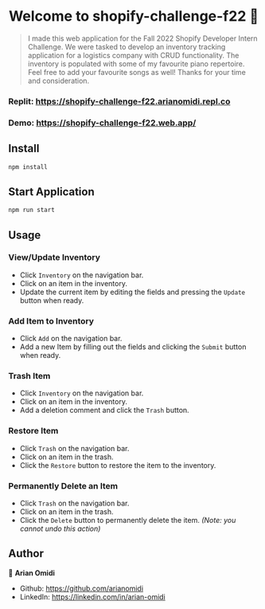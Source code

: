 <h1 align="center">Welcome to shopify-challenge-f22 👋</h1>

> I made this web application for the Fall 2022 Shopify Developer Intern Challenge. We were tasked to develop an inventory tracking application for a logistics company with CRUD functionality. The inventory is populated with some of my favourite piano repertoire. Feel free to add your favourite songs as well! Thanks for your time and consideration.

### Replit: https://shopify-challenge-f22.arianomidi.repl.co
### Demo: https://shopify-challenge-f22.web.app/

## Install

```sh
npm install
```

## Start Application

```sh
npm run start
```

## Usage

### View/Update Inventory
* Click `Inventory` on the navigation bar.
* Click on an item in the inventory. 
* Update the current item by editing the fields and pressing the `Update` button when ready. 

### Add Item to Inventory
* Click `Add` on the navigation bar.
* Add a new Item by filling out the fields and clicking the `Submit` button when ready.

### Trash Item
* Click `Inventory` on the navigation bar.
* Click on an item in the inventory.
* Add a deletion comment and click the `Trash` button.  

### Restore Item
* Click `Trash` on the navigation bar.
* Click on an item in the trash.
* Click the `Restore` button to restore the item to the inventory.

### Permanently Delete an Item
* Click `Trash` on the navigation bar.
* Click on an item in the trash.
* Click the `Delete` button to permanently delete the item. _(Note: you cannot undo this action)_

## Author

👤 **Arian Omidi**

- Github: https://github.com/arianomidi
- LinkedIn: https://linkedin.com/in/arian-omidi
